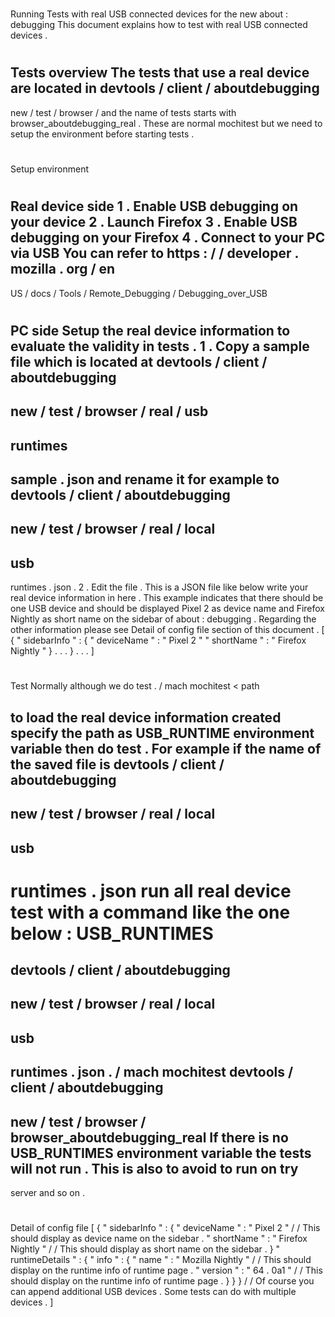 #
Running
Tests
with
real
USB
connected
devices
for
the
new
about
:
debugging
This
document
explains
how
to
test
with
real
USB
connected
devices
.
#
#
Tests
overview
The
tests
that
use
a
real
device
are
located
in
devtools
/
client
/
aboutdebugging
-
new
/
test
/
browser
/
and
the
name
of
tests
starts
with
browser_aboutdebugging_real
.
These
are
normal
mochitest
but
we
need
to
setup
the
environment
before
starting
tests
.
#
#
Setup
environment
#
#
#
Real
device
side
1
.
Enable
USB
debugging
on
your
device
2
.
Launch
Firefox
3
.
Enable
USB
debugging
on
your
Firefox
4
.
Connect
to
your
PC
via
USB
You
can
refer
to
https
:
/
/
developer
.
mozilla
.
org
/
en
-
US
/
docs
/
Tools
/
Remote_Debugging
/
Debugging_over_USB
#
#
#
PC
side
Setup
the
real
device
information
to
evaluate
the
validity
in
tests
.
1
.
Copy
a
sample
file
which
is
located
at
devtools
/
client
/
aboutdebugging
-
new
/
test
/
browser
/
real
/
usb
-
runtimes
-
sample
.
json
and
rename
it
for
example
to
devtools
/
client
/
aboutdebugging
-
new
/
test
/
browser
/
real
/
local
-
usb
-
runtimes
.
json
.
2
.
Edit
the
file
.
This
is
a
JSON
file
like
below
write
your
real
device
information
in
here
.
This
example
indicates
that
there
should
be
one
USB
device
and
should
be
displayed
Pixel
2
as
device
name
and
Firefox
Nightly
as
short
name
on
the
sidebar
of
about
:
debugging
.
Regarding
the
other
information
please
see
Detail
of
config
file
section
of
this
document
.
[
{
"
sidebarInfo
"
:
{
"
deviceName
"
:
"
Pixel
2
"
"
shortName
"
:
"
Firefox
Nightly
"
}
.
.
.
}
.
.
.
]
#
#
Test
Normally
although
we
do
test
.
/
mach
mochitest
<
path
>
to
load
the
real
device
information
created
specify
the
path
as
USB_RUNTIME
environment
variable
then
do
test
.
For
example
if
the
name
of
the
saved
file
is
devtools
/
client
/
aboutdebugging
-
new
/
test
/
browser
/
real
/
local
-
usb
-
runtimes
.
json
run
all
real
device
test
with
a
command
like
the
one
below
:
USB_RUNTIMES
=
devtools
/
client
/
aboutdebugging
-
new
/
test
/
browser
/
real
/
local
-
usb
-
runtimes
.
json
.
/
mach
mochitest
devtools
/
client
/
aboutdebugging
-
new
/
test
/
browser
/
browser_aboutdebugging_real
If
there
is
no
USB_RUNTIMES
environment
variable
the
tests
will
not
run
.
This
is
also
to
avoid
to
run
on
try
-
server
and
so
on
.
#
#
Detail
of
config
file
[
{
"
sidebarInfo
"
:
{
"
deviceName
"
:
"
Pixel
2
"
/
/
This
should
display
as
device
name
on
the
sidebar
.
"
shortName
"
:
"
Firefox
Nightly
"
/
/
This
should
display
as
short
name
on
the
sidebar
.
}
"
runtimeDetails
"
:
{
"
info
"
:
{
"
name
"
:
"
Mozilla
Nightly
"
/
/
This
should
display
on
the
runtime
info
of
runtime
page
.
"
version
"
:
"
64
.
0a1
"
/
/
This
should
display
on
the
runtime
info
of
runtime
page
.
}
}
}
/
/
Of
course
you
can
append
additional
USB
devices
.
Some
tests
can
do
with
multiple
devices
.
]
